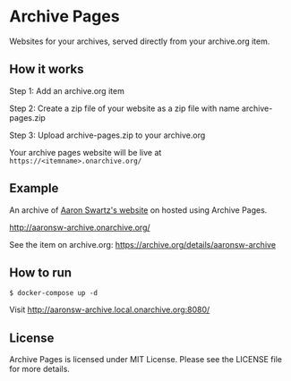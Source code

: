 # Archive Pages

Websites for your archives, served directly from your archive.org item.

## How it works

Step 1: Add an archive.org item

Step 2: Create a zip file of your website as a zip file with name archive-pages.zip

Step 3: Upload archive-pages.zip to your archive.org

Your archive pages website will be live at `https://<itemname>.onarchive.org/`

## Example

An archive of [Aaron Swartz's website](www.aaronsw.com) on hosted using Archive Pages.

<http://aaronsw-archive.onarchive.org/>

See the item on archive.org:
<https://archive.org/details/aaronsw-archive>

## How to run

```
$ docker-compose up -d 
```

Visit http://aaronsw-archive.local.onarchive.org:8080/

## License

Archive Pages is licensed under MIT License. Please see the LICENSE file for more details.
